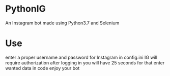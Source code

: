 # PythonIG
An Instagram bot made using Python3.7 and Selenium

# Use
enter a proper username and password for Instagram in config.ini
IG will require authorization after logging in you will have 25 seconds for that
enter wanted data in code 
enjoy your bot
